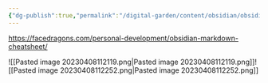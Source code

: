 ```yaml
---
{"dg-publish":true,"permalink":"/digital-garden/content/obsidian/obsidian-markup-cheat-sheet/"}
---
```



https://facedragons.com/personal-development/obsidian-markdown-cheatsheet/

![[Pasted image 20230408112119.png\|Pasted image 20230408112119.png]]![[Pasted image 20230408112252.png\|Pasted image 20230408112252.png]]


